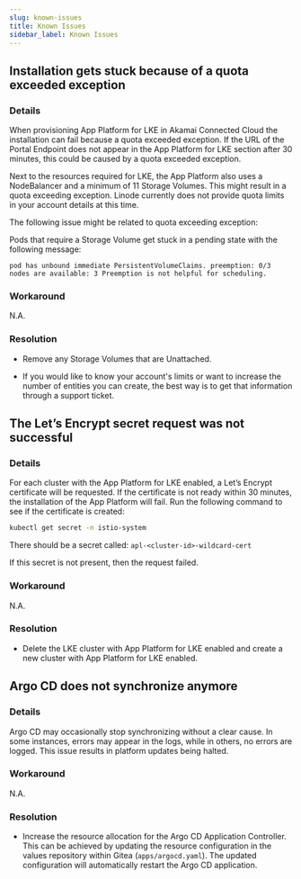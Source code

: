 ```yaml
---
slug: known-issues
title: Known Issues
sidebar_label: Known Issues
---
```


## Installation gets stuck because of a quota exceeded exception

### Details

When provisioning App Platform for LKE in Akamai Connected Cloud the installation can fail because a quota exceeded exception. If the URL of the Portal Endpoint does not appear in the App Platform for LKE section after 30 minutes, this could be caused by a quota exceeded exception.

Next to the resources required for LKE, the App Platform also uses a NodeBalancer and a minimum of 11 Storage Volumes. This might result in a quota exceeding exception. Linode currently does not provide quota limits in your account details at this time.

The following issue might be related to quota exceeding exception:

Pods that require a Storage Volume get stuck in a pending state with the following message:

`pod has unbound immediate PersistentVolumeClaims. preemption: 0/3 nodes are available: 3 Preemption is not helpful for scheduling.`

### Workaround

N.A.

### Resolution

- Remove any Storage Volumes that are Unattached.

- If you would like to know your account's limits or want to increase the number of entities you can create, the best way is to get that information through a support ticket.


## The Let’s Encrypt secret request was not successful

### Details

For each cluster with the App Platform for LKE enabled, a Let’s Encrypt certificate will be requested. If the certificate is not ready within 30 minutes, the installation of the App Platform will fail. Run the following command to see if the certificate is created:

```bash
kubectl get secret -n istio-system
```

There should be a secret called: `apl-<cluster-id>-wildcard-cert`

If this secret is not present, then the request failed.

### Workaround

N.A.

### Resolution

- Delete the LKE cluster with App Platform for LKE enabled and create a new cluster with App Platform for LKE enabled.

## Argo CD does not synchronize anymore


### Details

Argo CD may occasionally stop synchronizing without a clear cause. In some instances, errors may appear in the logs, while in others, no errors are logged. This issue results in platform updates being halted.

### Workaround

N.A.

### Resolution

- Increase the resource allocation for the Argo CD Application Controller. This can be achieved by updating the resource configuration in the values repository within Gitea (`apps/argocd.yaml`). The updated configuration will automatically restart the Argo CD application.
